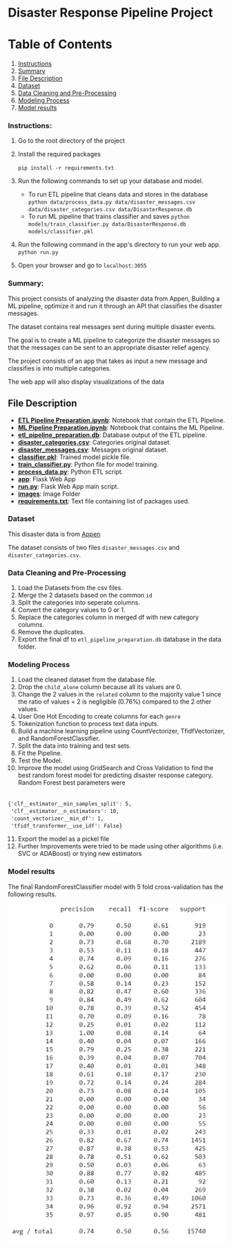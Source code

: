 # Disaster Response Pipeline Project


# Table of Contents

1. [Instructions](#instructions)
2. [Summary](#summary)
3. [File Description](#file-desc)
4. [Dataset](#data)
5. [Data Cleaning and Pre-Processing](#data-cleaning)
6. [Modeling Process](#model)
7. [Model results](#result)


### Instructions:  <a name="instructions"></a>

1. Go to the root directory of the project
2. Install the required packages
   
    `pip install -r requirements.txt`

3. Run the following commands to set up your database and model.

    - To run ETL pipeline that cleans data and stores in the database
        `python data/process_data.py data/disaster_messages.csv data/disaster_categories.csv data/DisasterResponse.db`
    - To run ML pipeline that trains classifier and saves
        `python models/train_classifier.py data/DisasterResponse.db models/classifier.pkl`

4. Run the following command in the app's directory to run your web app.
    `python run.py`

5. Open your browser and go to `localhost:3055`

### Summary: <a name="summary"></a>
This project consists of analyzing the disaster data from Appen, Building a ML pipeline, optimize it and run it through an API that classifies the disaster messages.

The dataset contains real messages sent during multiple disaster events.

The goal is to create a ML pipeline to categorize the disaster messages so that the messages can be sent to an appropriate disaster relief agency.

The project consists of an app that takes as input a new message and classifies is into multiple categories. 

The web app will also display visualizations of the data

## File Description <a name="file-desc"></a>

* [**ETL Pipeline Preparation.ipynb**](notebooks/ETL%20Pipeline%20Preparation.ipynb): 
Notebook that contain the ETL Pipeline.
* [**ML Pipeline Preparation.ipynb**](notebooks/ML%20Pipeline%20Preparation.ipynb): 
Notebook that contains the ML Pipeline.
* [**etl_pipeline_preparation.db**](data/etl%5Fpipeline%5Fpreparation.db): Database output of the ETL pipeline.
* [**disaster_categories.csv**](data/disaster%5Fcategories.csv): Categories original dataset.
* [**disaster_messages.csv**](data/disaster%5Fmessages.csv): Messages original dataset.
* [**classifier.pkl**](models/classifier.pkl): Trained model pickle file.
* [**train_classifier.py**](models/train%5Fclassifier.py): Python file for model training.
* [**process_data.py**](data/process_data.py): Python ETL script.
* [**app**](app/): Flask Web App
* [**run.py**](app/): Flask Web App main script.
* [**images**](images/): Image Folder
* [**requirements.txt**](/requirements.txt): Text file containing list of packages used.

### Dataset <a name="data"></a>
This disaster data is from [Appen](https://www.appen.com/)

The dataset consists of two files `disaster_messages.csv` and `disaster_categories.csv`.

### Data Cleaning and Pre-Processing <a name="data-cleaning"></a>

1. Load the Datasets from the csv files.
2. Merge the 2 datasets based on the common `id`
3. Split the categories into seperate columns.
4. Convert the category values to 0 or 1.
5. Replace the categories column in merged df with new category columns.
6. Remove the duplicates.
7. Export the final df to `etl_pipeline_preparation.db` database in the data folder.

### Modeling Process <a name="model"></a>

1. Load the cleaned dataset from the database file.
2. Drop the `child_alone` column because all its values are 0.
3. Change the 2 values in the `related` column to the majority value 1 since the ratio of values = 2 is negligible (0.76%) compared to the 2 other values.
4. User One Hot Encoding to create columns for each `genre`
5. Tokenization function to process text data inputs.
6. Build a machine learning pipeline using CountVectorizer, TfidfVectorizer, and RandomForestClassifier.
7. Split the data into training and test sets.
8. Fit the Pipeline.
9. Test the Model.
10. Improve the model using GridSearch and Cross Validation to find the best random forest model for predicting disaster response category. Random Forest best parameters were 
<code>
{'clf__estimator__min_samples_split': 5,
 'clf__estimator__n_estimators': 10,
 'count_vectorizer__min_df': 1,
 'tfidf_transformer__use_idf': False}
</code>

11. Export the model as a pickel file
12. Further Improvements were tried to be made using other algorithms (i.e. SVC or ADABoost) or trying new estimators

### Model results <a name="result"></a>

The final RandomForestClassifier model with 5 fold cross-validation has the following results.

![Model Result](images/Model_Performance.png)


